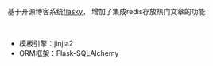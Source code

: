 基于开源博客系统[flasky](https://github.com/miguelgrinberg/flasky)， 增加了集成redis存放热门文章的功能

<br/>

- 模板引擎：jinjia2
- ORM框架：Flask-SQLAlchemy
